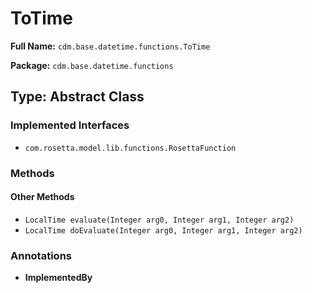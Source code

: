 # ToTime

**Full Name:** `cdm.base.datetime.functions.ToTime`

**Package:** `cdm.base.datetime.functions`

## Type: Abstract Class

### Implemented Interfaces

- `com.rosetta.model.lib.functions.RosettaFunction`

### Methods

#### Other Methods

- `LocalTime evaluate(Integer arg0, Integer arg1, Integer arg2)`
- `LocalTime doEvaluate(Integer arg0, Integer arg1, Integer arg2)`

### Annotations

- **ImplementedBy**

